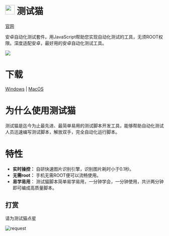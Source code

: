 
# <img src="https://cdn.jsdelivr.net/gh/goldenduo/TestCat/R/icon.svg" width="30" height="30"/> 测试猫 

[官网](https://testcat.flyingcat.top/)

安卓自动化测试套件。用JavaScript帮助您实现自动化测试的工具，无须ROOT权限。深度适配安卓，最好用的安卓自动化测试工具。

<img src="https://cdn.jsdelivr.net/gh/goldenduo/TestCat/R/demo.gif" />

# 下载
[Windows](https://ghproxy.com/https://github.com/goldenduo/TestCat/releases/latest/download/testcat_win.zip) | [MacOS](https://ghproxy.com/https://github.com/goldenduo/TestCat/releases/latest/download/testcat_macos.zip)



# 为什么使用测试猫

测试猫是迄今为止最先进、最简单易用的测试脚本开发工具，能够帮助自动化测试人员迅速编写测试脚本，解放双手，完全自动化运行脚本。

# 特性

- **实时操控：**  自研快速图片识别引擎，识别图片耗时小于0.1秒。
- **无需root：** 手机无需ROOT便可以流畅使用。
- **易学易用**：  测试猫脚本简单易学易用，一分钟学会，一分钟使用，共计两分钟即可编成高质量脚本。


## 打赏

请为测试猫点星

![request](https://cdn.jsdelivr.net/gh/goldenduo/AGB/R/please.gif)
